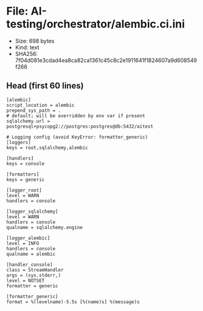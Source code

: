 # File: AI-testing/orchestrator/alembic.ci.ini

- Size: 698 bytes
- Kind: text
- SHA256: 7f04d081e3cdad4ea8ca82ca1361c45c8c2e1911641f1824607a9d608549f266

## Head (first 60 lines)

```
[alembic]
script_location = alembic
prepend_sys_path = .
# default; will be overridden by env var if present
sqlalchemy.url = postgresql+psycopg2://postgres:postgres@db:5432/aitest

# Logging config (avoid KeyError: formatter_generic)
[loggers]
keys = root,sqlalchemy,alembic

[handlers]
keys = console

[formatters]
keys = generic

[logger_root]
level = WARN
handlers = console

[logger_sqlalchemy]
level = WARN
handlers = console
qualname = sqlalchemy.engine

[logger_alembic]
level = INFO
handlers = console
qualname = alembic

[handler_console]
class = StreamHandler
args = (sys.stderr,)
level = NOTSET
formatter = generic

[formatter_generic]
format = %(levelname)-5.5s [%(name)s] %(message)s
```

